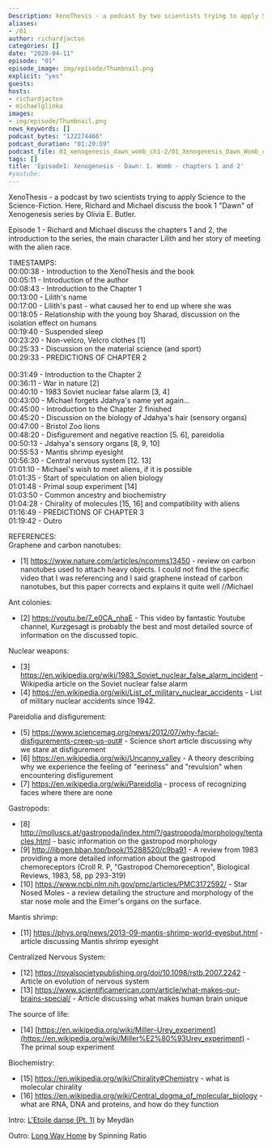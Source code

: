 ```yaml
---
Description: XenoThesis - a podcast by two scientists trying to apply Science to the Science-Fiction. Here, Richard and Michael discuss the book 1 "Dawn" of Xenogenesis series by Olivia E. Butler. Episode 1 - Richard and Michael discuss the chapters 1 and 2, the introduction to the series, the main character Lilith and her story of meeting with the alien race.
aliases:
- /01
author: richardjacton
categories: []
date: "2020-04-11"
episode: "01"
episode_image: img/episode/Thumbnail.png
explicit: "yes"
guests:
hosts:
- richardjacton
- michaelglinka
images:
- img/episode/Thumbnail.png
news_keywords: []
podcast_bytes: "122274466"
podcast_duration: "01:20:59"
podcast_file: 01_xenogenesis_dawn_womb_ch1-2/01_Xenogenesis_Dawn_Womb_ch1-2.mp3
tags: []
title: 'Episode1: Xenogenesis - Dawn: 1. Womb - chapters 1 and 2'
#youtube: 
---
```


XenoThesis - a podcast by two scientists trying to apply Science to the Science-Fiction. Here, Richard and Michael discuss the book 1 "Dawn" of Xenogenesis series by Olivia E. Butler.

Episode 1 - Richard and Michael discuss the chapters 1 and 2, the introduction to the series, the main character Lilith and her story of meeting with the alien race.

TIMESTAMPS:\
00:00:38 - Introduction to the XenoThesis and the book\
00:05:11 - Introduction of the author\
00:08:43 - Introduction to the Chapter 1\
00:13:00 - Lilith's name\
00:17:00 - Lilith's past - what caused her to end up where she was\
00:18:05 - Relationship with the young boy Sharad, discussion on the isolation effect on humans\
00:19:40 - Suspended sleep\
00:23:20 - Non-velcro, Velcro clothes [1]\
00:25:33 - Discussion on the material science (and sport)\
00:29:33 - PREDICTIONS OF CHAPTER 2\
\
00:31:49 - Introduction to the Chapter 2\
00:36:11 - War in nature [2]\
00:40:10 - 1983 Soviet nuclear false alarm [3, 4]\
00:43:00 - Michael forgets Jdahya's name yet again...\
00:45:00 - Introduction to the Chapter 2 finished\
00:45:20 - Discussion on the biology of Jdahya's hair (sensory organs)\
00:47:00 - Bristol Zoo lions\
00:48:20 - Disfigurement and negative reaction [5. 6], pareidolia\
00:50:13 - Jdahya's sensory organs [8, 9, 10]\
00:55:53 - Mantis shrimp eyesight\
00:56:30 - Central nervous system [12. 13]\
01:01:10 - Michael's wish to meet aliens, if it is possible\
01:01:35 - Start of speculation on alien biology\
01:01:48 - Primal soup experiment [14]\
01:03:50 - Common ancestry and biochemistry\
01:04:28 - Chirality of molecules [15, 16] and compatibility with aliens\
01:16:49 - PREDICTIONS OF CHAPTER 3\
01:19:42 - Outro

REFERENCES:\
Graphene and carbon nanotubes:

* [1] <https://www.nature.com/articles/ncomms13450> - review on carbon nanotubes used to attach heavy objects. I could not find the specific video that I was referencing and I said graphene instead of carbon nanotubes, but this paper corrects and explains it quite well //Michael

Ant colonies:

* [2] <https://youtu.be/7_e0CA_nhaE> - This video by fantastic Youtube channel, Kurzgesagt is probably the best and most detailed source of information on the discussed topic.

Nuclear weapons:

* [3] <https://en.wikipedia.org/wiki/1983_Soviet_nuclear_false_alarm_incident> - Wikipedia article on the Soviet nuclear false alarm
* [4] <https://en.wikipedia.org/wiki/List_of_military_nuclear_accidents> - List of military nuclear accidents since 1942.

Pareidolia and disfigurement:

* [5] <https://www.sciencemag.org/news/2012/07/why-facial-disfigurements-creep-us-out#> - Science short article discussing why we stare at disfigurement
* [6] <https://en.wikipedia.org/wiki/Uncanny_valley> - A theory describing why we experience the feeling of "eeriness" and "revulsion" when encountering disfigurement
* [7] <https://en.wikipedia.org/wiki/Pareidolia> - process of recognizing faces where there are none

Gastropods:

* [8] <http://molluscs.at/gastropoda/index.html?/gastropoda/morphology/tentacles.html> - basic information on the gastropod morphology
* [9] <http://libgen.bban.top/book/15288520/c9ba91> - A review from 1983 providing a more detailed information about the gastropod chemoreceptors (Croll R. P, "Gastropod Chemoreception", Biological Reviews, 1983, 58, pp 293-319)
* [10] <https://www.ncbi.nlm.nih.gov/pmc/articles/PMC3172592/> - Star Nosed Moles - a review detailing the structure and morphology of the star nose mole and the Eimer's organs on the surface.

Mantis shrimp:

* [11] <https://phys.org/news/2013-09-mantis-shrimp-world-eyesbut.html> - article discussing Mantis shrimp eyesight

Centralized Nervous System:

* [12] <https://royalsocietypublishing.org/doi/10.1098/rstb.2007.2242> - Article on evolution of nervous system
* [13] <https://www.scientificamerican.com/article/what-makes-our-brains-special/> - Article discussing what makes human brain unique

The source of life:

* [14] [https://en.wikipedia.org/wiki/Miller–Urey_experiment](https://en.wikipedia.org/wiki/Miller%E2%80%93Urey_experiment) - The primal soup experiment

Biochemistry:

* [15] <https://en.wikipedia.org/wiki/Chirality#Chemistry> - what is molecular chirality
* [16] <https://en.wikipedia.org/wiki/Central_dogma_of_molecular_biology> - what are RNA, DNA and proteins, and how do they function

Intro: [L'Etoile danse (Pt. 1)](https://freemusicarchive.org/music/Meydan/Havor/6-_LEtoile_danse_Pt_1_1738) by Meydän

Outro: [Long Way Home](https://freemusicarchive.org/music/Spinning_Ratio/Long_Way_Home/Long_Way_Home) by Spinning Ratio
